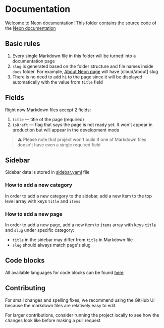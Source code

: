 # Documentation

Welcome to Neon documentation! This folder contains the source code of the [Neon documentation](https://neon.tech/docs/)

## Basic rules

1. Every single Markdown file in this folder will be turned into a documentation page
2. `slug` is generated based on the folder structure and file names inside `docs` folder. For example, [About Neon page](./cloud/about.md) will have [cloud/about] slug
3. There is no need to add `h1` to the page since it will be displayed automatically with the value from `title` field

## Fields

Right now Markdown files accept 2 fields:

1. `title` — title of the page (required)
2. `isDraft` — flag that says the page is not ready yet. It won't appear in production but will appear in the development mode

> ⚠️ Please note that project won't build if one of Markdown files doesn't have even a single required field

## Sidebar

Sidebar data is stored in [sidebar.yaml](./sidebar.yaml) file

### How to add a new category

In order to add a new category to the sidebar, add a new item to the top level array with keys `title` and `items`

### How to add a new page

In order to add a new page, add a new item to `items` array with keys `title` and `slug` under specific category:

- `title` in the sidebar may differ from `title` in Markdown file
- `slug` should always match page's slug

## Code blocks

All available languages for code blocks can be found [here](https://github.com/react-syntax-highlighter/react-syntax-highlighter/blob/HEAD/AVAILABLE_LANGUAGES_PRISM.MD)

## Contributing

For small changes and spelling fixes, we recommend using the GitHub UI because the markdown files are relatively easy to edit.

For larger contributions, consider running the project locally to see how the changes look like before making a pull request.
